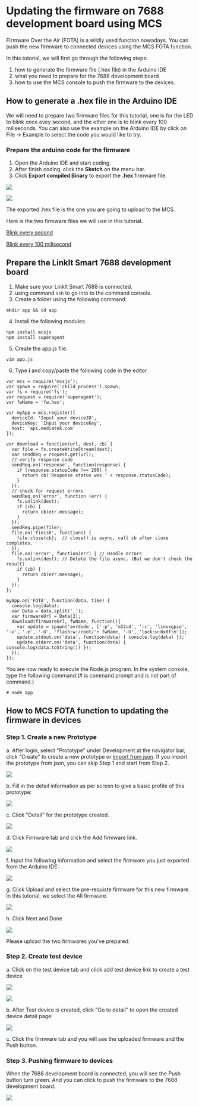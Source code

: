 # Updating the firmware on 7688 development board using MCS

Firmware Over the Air (FOTA) is a wildly used function nowadays. You can push the new firmware to connected devices using the MCS FOTA function.

In this tutorial, we will first go through the following steps:
1. how to generate the firmware file (.hex file) in the Arduino IDE
2. what you need to prepare for the 7688 development board
3. how to use the MCS console to push the firmware to the devices.


## How to generate a .hex file in the Arduino IDE

We will need to prepare two firmware files for this tutorial, one is for the LED to blink once evey second, and the other one is to blink every 100 miliseconds. You can also use the example on the Arduino IDE by click on File -> Example to select the code you would like to try.

### Prepare the arduino code for the firmware
1. Open the Arduino IDE and start coding.
2. After finish coding, click the **Sketch** on the menu bar.
3. Click **Export compiled Binary** to export the **.hex** firmware file.

![](../images/7688/img_7688_41.png)

![](../images/7688/img_7688_42.png)


The exported .hex file is the one you are going to upload to the MCS.

Here is the two firmware files we will use in this tutorial.

[Blink every second](http://cdn.mediatek.com/1s.hex)

[Blink every 100 milisecond](http://cdn.mediatek.com/100ms.hex)


## Prepare the LinkIt Smart 7688 development board

1. Make sure your LinkIt Smart 7688 is connected.
2. using command `ssh` to go into to the command console.
3. Create a folder using the following command:
```
mkdir app && cd app
```
4. Install the following modules.
```
npm install mcsjs
npm install superagent
```
5. Create the app.js file.
```
vim app.js
```

6. Type **i** and copy/paste the following code in the editor

```
var mcs = require('mcsjs');
var spawn = require('child_process').spawn;
var fs = require('fs');
var request = require('superagent');
var fwName = 'fw.hex';

var myApp = mcs.register({
  deviceId: 'Input your deviceID',
  deviceKey: 'Input your deviceKey',
  host: 'api.mediatek.com'
});

var download = function(url, dest, cb) {
  var file = fs.createWriteStream(dest);
  var sendReq = request.get(url);
  // verify response code
  sendReq.on('response', function(response) {
    if (response.statusCode !== 200) {
      return cb('Response status was ' + response.statusCode);
    }
  });
  // check for request errors
  sendReq.on('error', function (err) {
    fs.unlink(dest);
    if (cb) {
      return cb(err.message);
    }
  });
  sendReq.pipe(file);
  file.on('finish', function() {
    file.close(cb);  // close() is async, call cb after close completes.
  });
  file.on('error', function(err) { // Handle errors
    fs.unlink(dest); // Delete the file async. (But we don't check the result)
    if (cb) {
      return cb(err.message);
    }
  });
};

myApp.on('FOTA', function(data, time) {
  console.log(data);
  var Data = data.split(',');
  var firmwareUrl = Data[2];
  download(firmwareUrl, fwName, function(){
    var update = spawn('avrdude', ['-p', 'm32u4', '-c', 'linuxgpio', '-v', '-e', '-U', 'flash:w:/root/'+ fwName, '-U', 'lock:w:0x0f:m']);
    update.stdout.on('data', function(data) { console.log(data) });
    update.stderr.on('data', function(data) { console.log(data.toString()) });
  });
});
```

You are now ready to execute the Node.js program. In the system console, type the following command:(# is command prompt and is not part of command.)

```
# node app
```


## How to MCS FOTA function to updating the firmware in devices

### Step 1. Create a new Prototype

a. After login, select "Prototype" under Development at the navigator bar, click "Create" to create a new prototype or [import from json](http://cdn.mediatek.com/tutorial/7688/7688_FOTA_CN.json). If you import the prototype from json, you can skip Step 1 and start from Step 2.

![](../images/Linkit_ONE/img_linkitone_02.png)

b. Fill in the detail information as per screen to give a basic profile of this prototype:

![](../images/7688/img_7688_03.png)

c. Click "Detail" for the prototype created.

![](../images/7688/img_7688_04.png)

d. Click Firmware tab and click the Add firmware link.

![](../images/7688/img_7688_43.png)


f. Input the following information and select the firmware you just exported from the Arduino IDE:

![](../images/7688/img_7688_44.png)


g. Click Upload and select the pre-requiste firmware for this new firmware. In this tutorial, we select the All firmware.

![](../images/7688/img_7688_45.png)

h. Click Next and Done

![](../images/7688/img_7688_46.png)


Please upload the two firmwares you've prepared.

### Step 2. Create test device

a. Click on the test device tab and click add test device link to create a test device

![](../images/7688/img_7688_47.png)

![](../images/7688/img_7688_48.png)

b. After Test device is created, click "Go to detail" to open the created device detail page:

![](../images/Linkit_ONE/img_linkitone_13.png)

c. Click the firmware tab and you will see the uploaded firmware and the Push button.


### Step 3. Pushing firmware to devices

When the 7688 development board is connected, you will see the Push button turn green. And you can click to push the firmware to the 7688 development board.

![](../images/7688/img_7688_49.png)



